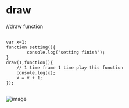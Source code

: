 draw
=========
//draw function 
<pre><code>
var x=1;
function setting(){
        console.log("setting finish");
}
draw(1,function(){
    // 1 time frame 1 time play this function
    console.log(x);
    x = x + 1;
});

</code></pre>
![image](https://user-images.githubusercontent.com/37399578/38735463-d21e2c38-3f63-11e8-932f-44ab72d91923.png)
